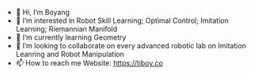 - 👋 Hi, I’m Boyang
- 👀 I’m interested in Robot Skill Learning; Optimal Control; Imitation Learning; Riemannian Manifold
- 🌱 I’m currently learning Geometry
- 💞️ I’m looking to collaborate on every advanced robotic lab on Imitation Leanring and Robot Manipulation
- 📫 How to reach me Website: https://tiboy.co

<!---
TFLQW/TFLQW is a ✨ special ✨ repository because its `README.md` (this file) appears on your GitHub profile.
You can click the Preview link to take a look at your changes.
--->
